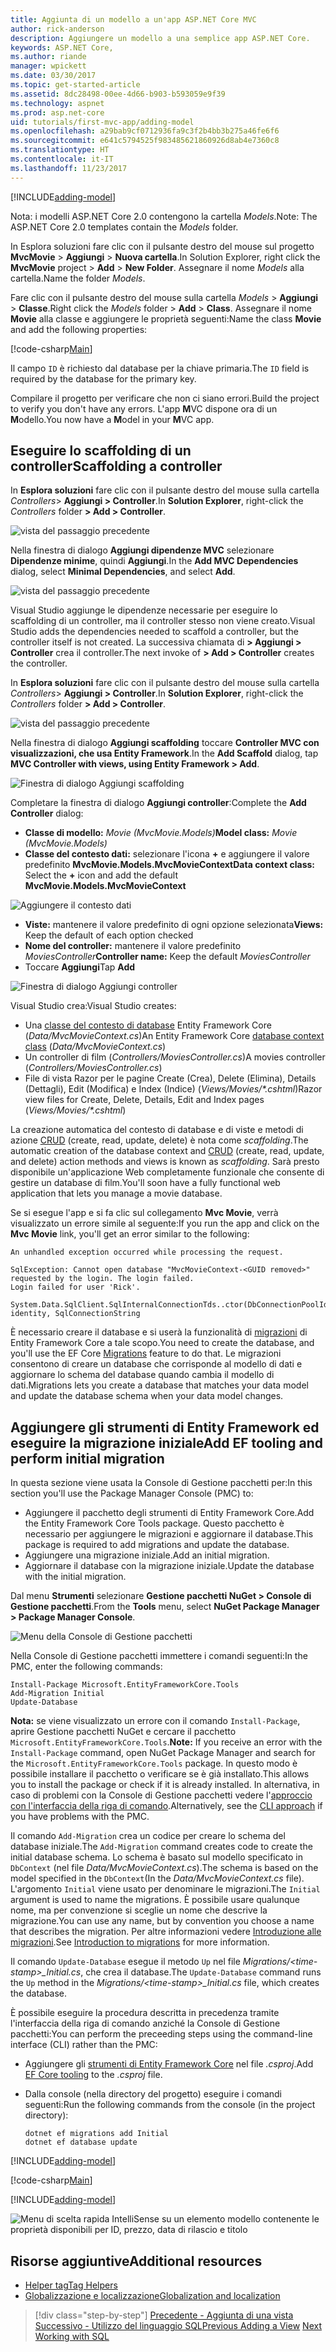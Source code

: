 ```yaml
---
title: Aggiunta di un modello a un'app ASP.NET Core MVC
author: rick-anderson
description: Aggiungere un modello a una semplice app ASP.NET Core.
keywords: ASP.NET Core,
ms.author: riande
manager: wpickett
ms.date: 03/30/2017
ms.topic: get-started-article
ms.assetid: 8dc28498-00ee-4d66-b903-b593059e9f39
ms.technology: aspnet
ms.prod: asp.net-core
uid: tutorials/first-mvc-app/adding-model
ms.openlocfilehash: a29bab9cf0712936fa9c3f2b4bb3b275a46fe6f6
ms.sourcegitcommit: e641c5794525f983485621860926d8ab4e7360c8
ms.translationtype: HT
ms.contentlocale: it-IT
ms.lasthandoff: 11/23/2017
---
```

[!INCLUDE[adding-model](../../includes/mvc-intro/adding-model1.md)]

<span data-ttu-id="86aed-104">Nota: i modelli ASP.NET Core 2.0 contengono la cartella *Models*.</span><span class="sxs-lookup"><span data-stu-id="86aed-104">Note: The ASP.NET Core 2.0 templates contain the *Models* folder.</span></span>

<span data-ttu-id="86aed-105">In Esplora soluzioni fare clic con il pulsante destro del mouse sul progetto **MvcMovie** > **Aggiungi** > **Nuova cartella**.</span><span class="sxs-lookup"><span data-stu-id="86aed-105">In Solution Explorer, right click the **MvcMovie** project > **Add** > **New Folder**.</span></span> <span data-ttu-id="86aed-106">Assegnare il nome *Models* alla cartella.</span><span class="sxs-lookup"><span data-stu-id="86aed-106">Name the folder *Models*.</span></span>

<span data-ttu-id="86aed-107">Fare clic con il pulsante destro del mouse sulla cartella *Models* > **Aggiungi** > **Classe**.</span><span class="sxs-lookup"><span data-stu-id="86aed-107">Right click the *Models* folder > **Add** > **Class**.</span></span> <span data-ttu-id="86aed-108">Assegnare il nome **Movie** alla classe e aggiungere le proprietà seguenti:</span><span class="sxs-lookup"><span data-stu-id="86aed-108">Name the class **Movie** and add the following properties:</span></span>

[!code-csharp[Main](../../tutorials/first-mvc-app/start-mvc/sample/MvcMovie/Models/MovieNoEF.cs?name=snippet_1)]

<span data-ttu-id="86aed-109">Il campo `ID` è richiesto dal database per la chiave primaria.</span><span class="sxs-lookup"><span data-stu-id="86aed-109">The `ID` field is required by the database for the primary key.</span></span> 

<span data-ttu-id="86aed-110">Compilare il progetto per verificare che non ci siano errori.</span><span class="sxs-lookup"><span data-stu-id="86aed-110">Build the project to verify you don't have any errors.</span></span> <span data-ttu-id="86aed-111">L'app **M**VC dispone ora di un **M**odello.</span><span class="sxs-lookup"><span data-stu-id="86aed-111">You now have a **M**odel in your **M**VC app.</span></span>

## <a name="scaffolding-a-controller"></a><span data-ttu-id="86aed-112">Eseguire lo scaffolding di un controller</span><span class="sxs-lookup"><span data-stu-id="86aed-112">Scaffolding a controller</span></span>

<span data-ttu-id="86aed-113">In **Esplora soluzioni** fare clic con il pulsante destro del mouse sulla cartella *Controllers*> **Aggiungi > Controller**.</span><span class="sxs-lookup"><span data-stu-id="86aed-113">In **Solution Explorer**, right-click the *Controllers* folder **> Add > Controller**.</span></span>

![vista del passaggio precedente](adding-model/_static/add_controller.png)

<span data-ttu-id="86aed-115">Nella finestra di dialogo **Aggiungi dipendenze MVC** selezionare **Dipendenze minime**, quindi **Aggiungi**.</span><span class="sxs-lookup"><span data-stu-id="86aed-115">In the **Add MVC Dependencies** dialog, select **Minimal Dependencies**, and select **Add**.</span></span>

![vista del passaggio precedente](adding-model/_static/add_depend.png)

<span data-ttu-id="86aed-117">Visual Studio aggiunge le dipendenze necessarie per eseguire lo scaffolding di un controller, ma il controller stesso non viene creato.</span><span class="sxs-lookup"><span data-stu-id="86aed-117">Visual Studio adds the dependencies needed to scaffold a controller, but the controller itself is not created.</span></span> <span data-ttu-id="86aed-118">La successiva chiamata di **> Aggiungi > Controller** crea il controller.</span><span class="sxs-lookup"><span data-stu-id="86aed-118">The next invoke of **> Add > Controller** creates the controller.</span></span> 

<span data-ttu-id="86aed-119">In **Esplora soluzioni** fare clic con il pulsante destro del mouse sulla cartella *Controllers*> **Aggiungi > Controller**.</span><span class="sxs-lookup"><span data-stu-id="86aed-119">In **Solution Explorer**, right-click the *Controllers* folder **> Add > Controller**.</span></span>

![vista del passaggio precedente](adding-model/_static/add_controller.png)

<span data-ttu-id="86aed-121">Nella finestra di dialogo **Aggiungi scaffolding** toccare **Controller MVC con visualizzazioni, che usa Entity Framework**.</span><span class="sxs-lookup"><span data-stu-id="86aed-121">In the **Add Scaffold** dialog, tap **MVC Controller with views, using Entity Framework > Add**.</span></span>

![Finestra di dialogo Aggiungi scaffolding](adding-model/_static/add_scaffold2.png)

<span data-ttu-id="86aed-123">Completare la finestra di dialogo **Aggiungi controller**:</span><span class="sxs-lookup"><span data-stu-id="86aed-123">Complete the **Add Controller** dialog:</span></span>

* <span data-ttu-id="86aed-124">**Classe di modello:** *Movie (MvcMovie.Models)*</span><span class="sxs-lookup"><span data-stu-id="86aed-124">**Model class:** *Movie (MvcMovie.Models)*</span></span>
* <span data-ttu-id="86aed-125">**Classe del contesto dati:** selezionare l'icona **+** e aggiungere il valore predefinito **MvcMovie.Models.MvcMovieContext**</span><span class="sxs-lookup"><span data-stu-id="86aed-125">**Data context class:** Select the **+** icon and add the default **MvcMovie.Models.MvcMovieContext**</span></span>

![Aggiungere il contesto dati](adding-model/_static/dc.png)

* <span data-ttu-id="86aed-127">**Viste:** mantenere il valore predefinito di ogni opzione selezionata</span><span class="sxs-lookup"><span data-stu-id="86aed-127">**Views:** Keep the default of each option checked</span></span>
* <span data-ttu-id="86aed-128">**Nome del controller:** mantenere il valore predefinito *MoviesController*</span><span class="sxs-lookup"><span data-stu-id="86aed-128">**Controller name:** Keep the default *MoviesController*</span></span>
* <span data-ttu-id="86aed-129">Toccare **Aggiungi**</span><span class="sxs-lookup"><span data-stu-id="86aed-129">Tap **Add**</span></span>

![Finestra di dialogo Aggiungi controller](adding-model/_static/add_controller2.png)

<span data-ttu-id="86aed-131">Visual Studio crea:</span><span class="sxs-lookup"><span data-stu-id="86aed-131">Visual Studio creates:</span></span>

* <span data-ttu-id="86aed-132">Una [classe del contesto di database](xref:data/ef-mvc/intro#create-the-database-context) Entity Framework Core (*Data/MvcMovieContext.cs*)</span><span class="sxs-lookup"><span data-stu-id="86aed-132">An Entity Framework Core [database context class](xref:data/ef-mvc/intro#create-the-database-context) (*Data/MvcMovieContext.cs*)</span></span>
* <span data-ttu-id="86aed-133">Un controller di film (*Controllers/MoviesController.cs*)</span><span class="sxs-lookup"><span data-stu-id="86aed-133">A movies controller (*Controllers/MoviesController.cs*)</span></span>
* <span data-ttu-id="86aed-134">File di vista Razor per le pagine Create (Crea), Delete (Elimina), Details (Dettagli), Edit (Modifica) e Index (Indice) (*Views/Movies/&ast;.cshtml*)</span><span class="sxs-lookup"><span data-stu-id="86aed-134">Razor view files for Create, Delete, Details, Edit and Index pages (*Views/Movies/&ast;.cshtml*)</span></span>

<span data-ttu-id="86aed-135">La creazione automatica del contesto di database e di viste e metodi di azione [CRUD](https://wikipedia.org/wiki/Create,_read,_update_and_delete) (create, read, update, delete) è nota come *scaffolding*.</span><span class="sxs-lookup"><span data-stu-id="86aed-135">The automatic creation of the database context and [CRUD](https://wikipedia.org/wiki/Create,_read,_update_and_delete) (create, read, update, and delete) action methods and views is known as *scaffolding*.</span></span> <span data-ttu-id="86aed-136">Sarà presto disponibile un'applicazione Web completamente funzionale che consente di gestire un database di film.</span><span class="sxs-lookup"><span data-stu-id="86aed-136">You'll soon have a fully functional web application that lets you manage a movie database.</span></span>

<span data-ttu-id="86aed-137">Se si esegue l'app e si fa clic sul collegamento **Mvc Movie**, verrà visualizzato un errore simile al seguente:</span><span class="sxs-lookup"><span data-stu-id="86aed-137">If you run the app and click on the **Mvc Movie** link, you'll get an error similar to the following:</span></span>

```
An unhandled exception occurred while processing the request.

SqlException: Cannot open database "MvcMovieContext-<GUID removed>" requested by the login. The login failed.
Login failed for user 'Rick'.

System.Data.SqlClient.SqlInternalConnectionTds..ctor(DbConnectionPoolIdentity identity, SqlConnectionString 
```

<span data-ttu-id="86aed-138">È necessario creare il database e si userà la funzionalità di [migrazioni](xref:data/ef-mvc/migrations) di Entity Framework Core a tale scopo.</span><span class="sxs-lookup"><span data-stu-id="86aed-138">You need to create the database, and you'll use the EF Core [Migrations](xref:data/ef-mvc/migrations) feature to do that.</span></span> <span data-ttu-id="86aed-139">Le migrazioni consentono di creare un database che corrisponde al modello di dati e aggiornare lo schema del database quando cambia il modello di dati.</span><span class="sxs-lookup"><span data-stu-id="86aed-139">Migrations lets you create a database that matches your data model and update the database schema when your data model changes.</span></span>

## <a name="add-ef-tooling-and-perform-initial-migration"></a><span data-ttu-id="86aed-140">Aggiungere gli strumenti di Entity Framework ed eseguire la migrazione iniziale</span><span class="sxs-lookup"><span data-stu-id="86aed-140">Add EF tooling and perform initial migration</span></span>

<span data-ttu-id="86aed-141">In questa sezione viene usata la Console di Gestione pacchetti per:</span><span class="sxs-lookup"><span data-stu-id="86aed-141">In this section you'll use the Package Manager Console (PMC) to:</span></span>

* <span data-ttu-id="86aed-142">Aggiungere il pacchetto degli strumenti di Entity Framework Core.</span><span class="sxs-lookup"><span data-stu-id="86aed-142">Add the Entity Framework Core Tools package.</span></span> <span data-ttu-id="86aed-143">Questo pacchetto è necessario per aggiungere le migrazioni e aggiornare il database.</span><span class="sxs-lookup"><span data-stu-id="86aed-143">This package is required to add migrations and update the database.</span></span>
* <span data-ttu-id="86aed-144">Aggiungere una migrazione iniziale.</span><span class="sxs-lookup"><span data-stu-id="86aed-144">Add an initial migration.</span></span>
* <span data-ttu-id="86aed-145">Aggiornare il database con la migrazione iniziale.</span><span class="sxs-lookup"><span data-stu-id="86aed-145">Update the database with the initial migration.</span></span>

<span data-ttu-id="86aed-146">Dal menu **Strumenti** selezionare **Gestione pacchetti NuGet > Console di Gestione pacchetti**.</span><span class="sxs-lookup"><span data-stu-id="86aed-146">From the **Tools** menu, select **NuGet Package Manager > Package Manager Console**.</span></span>

<!-- following image shared with uid: tutorials/razor-pages/model -->
  ![Menu della Console di Gestione pacchetti](adding-model/_static/pmc.png)

<span data-ttu-id="86aed-148">Nella Console di Gestione pacchetti immettere i comandi seguenti:</span><span class="sxs-lookup"><span data-stu-id="86aed-148">In the PMC, enter the following commands:</span></span>

``` PMC
Install-Package Microsoft.EntityFrameworkCore.Tools
Add-Migration Initial
Update-Database
```

<span data-ttu-id="86aed-149">**Nota:** se viene visualizzato un errore con il comando `Install-Package`, aprire Gestione pacchetti NuGet e cercare il pacchetto `Microsoft.EntityFrameworkCore.Tools`.</span><span class="sxs-lookup"><span data-stu-id="86aed-149">**Note:** If you receive an error with the `Install-Package` command, open NuGet Package Manager and search for the `Microsoft.EntityFrameworkCore.Tools` package.</span></span> <span data-ttu-id="86aed-150">In questo modo è possibile installare il pacchetto o verificare se è già installato.</span><span class="sxs-lookup"><span data-stu-id="86aed-150">This allows you to install the package or check if it is already installed.</span></span> <span data-ttu-id="86aed-151">In alternativa, in caso di problemi con la Console di Gestione pacchetti vedere l'[approccio con l'interfaccia della riga di comando](#cli).</span><span class="sxs-lookup"><span data-stu-id="86aed-151">Alternatively, see the [CLI approach](#cli) if you have problems with the PMC.</span></span>

<span data-ttu-id="86aed-152">Il comando `Add-Migration` crea un codice per creare lo schema del database iniziale.</span><span class="sxs-lookup"><span data-stu-id="86aed-152">The `Add-Migration` command creates code to create the initial database schema.</span></span> <span data-ttu-id="86aed-153">Lo schema è basato sul modello specificato in `DbContext` (nel file *Data/MvcMovieContext.cs*).</span><span class="sxs-lookup"><span data-stu-id="86aed-153">The schema is based on the model specified in the `DbContext`(In the *Data/MvcMovieContext.cs* file).</span></span> <span data-ttu-id="86aed-154">L'argomento `Initial` viene usato per denominare le migrazioni.</span><span class="sxs-lookup"><span data-stu-id="86aed-154">The `Initial` argument is used to name the migrations.</span></span> <span data-ttu-id="86aed-155">È possibile usare qualunque nome, ma per convenzione si sceglie un nome che descrive la migrazione.</span><span class="sxs-lookup"><span data-stu-id="86aed-155">You can use any name, but by convention you choose a name that describes the migration.</span></span> <span data-ttu-id="86aed-156">Per altre informazioni vedere [Introduzione alle migrazioni](xref:data/ef-mvc/migrations#introduction-to-migrations).</span><span class="sxs-lookup"><span data-stu-id="86aed-156">See [Introduction to migrations](xref:data/ef-mvc/migrations#introduction-to-migrations) for more information.</span></span>

<span data-ttu-id="86aed-157">Il comando `Update-Database` esegue il metodo `Up` nel file *Migrations/\<time-stamp>_Initial.cs*, che crea il database.</span><span class="sxs-lookup"><span data-stu-id="86aed-157">The `Update-Database` command runs the `Up` method in the *Migrations/\<time-stamp>_Initial.cs* file, which creates the database.</span></span>

<a name="cli"></a> <span data-ttu-id="86aed-158">È possibile eseguire la procedura descritta in precedenza tramite l'interfaccia della riga di comando anziché la Console di Gestione pacchetti:</span><span class="sxs-lookup"><span data-stu-id="86aed-158">You can perform the preceeding steps using the command-line interface (CLI) rather than the PMC:</span></span>

* <span data-ttu-id="86aed-159">Aggiungere gli [strumenti di Entity Framework Core](xref:data/ef-mvc/migrations#entity-framework-core-nuget-packages-for-migrations) nel file *.csproj*.</span><span class="sxs-lookup"><span data-stu-id="86aed-159">Add [EF Core tooling](xref:data/ef-mvc/migrations#entity-framework-core-nuget-packages-for-migrations) to the *.csproj* file.</span></span>
* <span data-ttu-id="86aed-160">Dalla console (nella directory del progetto) eseguire i comandi seguenti:</span><span class="sxs-lookup"><span data-stu-id="86aed-160">Run the following commands from the console (in the project directory):</span></span>

  ```console
  dotnet ef migrations add Initial
  dotnet ef database update
  ```     
  

[!INCLUDE[adding-model](../../includes/mvc-intro/adding-model3.md)]

[!code-csharp[Main](../../tutorials/first-mvc-app/start-mvc/sample/MvcMovie/Startup.cs?name=ConfigureServices&highlight=6-7)]

[!INCLUDE[adding-model](../../includes/mvc-intro/adding-model4.md)]

![Menu di scelta rapida IntelliSense su un elemento modello contenente le proprietà disponibili per ID, prezzo, data di rilascio e titolo](adding-model/_static/ints.png)

## <a name="additional-resources"></a><span data-ttu-id="86aed-162">Risorse aggiuntive</span><span class="sxs-lookup"><span data-stu-id="86aed-162">Additional resources</span></span>

* [<span data-ttu-id="86aed-163">Helper tag</span><span class="sxs-lookup"><span data-stu-id="86aed-163">Tag Helpers</span></span>](xref:mvc/views/tag-helpers/intro)
* [<span data-ttu-id="86aed-164">Globalizzazione e localizzazione</span><span class="sxs-lookup"><span data-stu-id="86aed-164">Globalization and localization</span></span>](xref:fundamentals/localization)

>[!div class="step-by-step"]
<span data-ttu-id="86aed-165">[Precedente - Aggiunta di una vista](adding-view.md)
[Successivo - Utilizzo del linguaggio SQL](working-with-sql.md)</span><span class="sxs-lookup"><span data-stu-id="86aed-165">[Previous Adding a View](adding-view.md)
[Next Working with SQL](working-with-sql.md)</span></span>  
